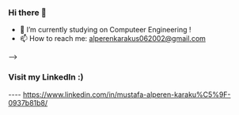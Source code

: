 ### Hi there 👋



- 🔭 I’m currently studying on Computeer Engineering !
- 📫 How to reach me: alperenkarakus062002@gmail.com

-->

### Visit my LinkedIn :)
 ---- https://www.linkedin.com/in/mustafa-alperen-karaku%C5%9F-0937b81b8/
